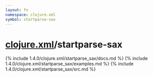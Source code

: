 ```yaml
---
layout: fn
namespace: clojure.xml
symbol: startparse-sax
---
```


# [clojure.xml](../)/startparse-sax

{% include 1.4.0/clojure.xml/startparse_sax/docs.md %}
{% include 1.4.0/clojure.xml/startparse_sax/examples.md %}
{% include 1.4.0/clojure.xml/startparse_sax/src.md %}

